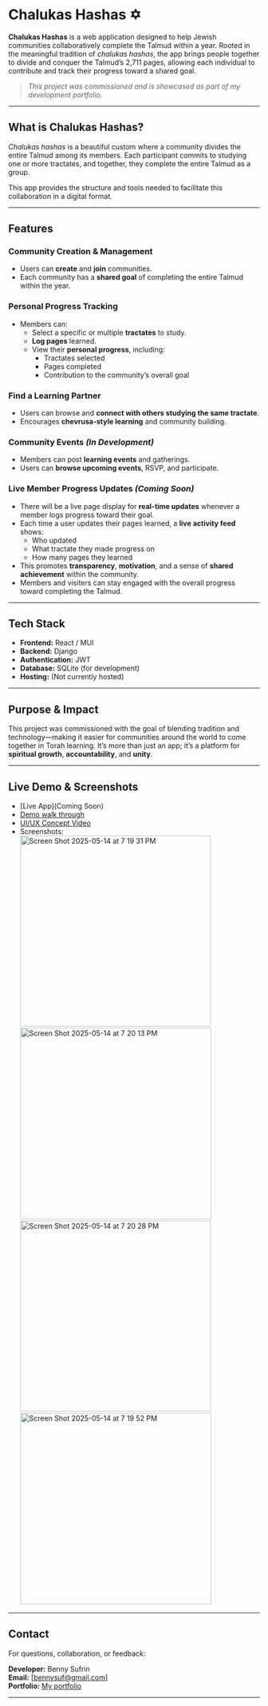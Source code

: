# Chalukas Hashas ✡️

**Chalukas Hashas** is a web application designed to help Jewish communities collaboratively complete the Talmud within a year. Rooted in the meaningful tradition of *chalukas hashas*, the app brings people together to divide and conquer the Talmud’s 2,711 pages, allowing each individual to contribute and track their progress toward a shared goal.

> _This project was commissioned and is showcased as part of my development portfolio._

---

## What is Chalukas Hashas?

*Chalukas hashas* is a beautiful custom where a community divides the entire Talmud among its members. Each participant commits to studying one or more tractates, and together, they complete the entire Talmud as a group.

This app provides the structure and tools needed to facilitate this collaboration in a digital format.

---

## Features

### Community Creation & Management
- Users can **create** and **join** communities.
- Each community has a **shared goal** of completing the entire Talmud within the year.

### Personal Progress Tracking
- Members can:
  - Select a specific or multiple **tractates** to study.
  - **Log pages** learned.
  - View their **personal progress**, including:
    - Tractates selected
    - Pages completed
    - Contribution to the community’s overall goal

### Find a Learning Partner
- Users can browse and **connect with others studying the same tractate**.
- Encourages **chevrusa-style learning** and community building.

### Community Events _(In Development)_
- Members can post **learning events** and gatherings.
- Users can **browse upcoming events**, RSVP, and participate.

###  Live Member Progress Updates _(Coming Soon)_

- There will be a live page display for **real-time updates** whenever a member logs progress toward their goal.
- Each time a user updates their pages learned, a **live activity feed** shows:
  - Who updated
  - What tractate they made progress on
  - How many pages they learned
- This promotes **transparency**, **motivation**, and a sense of **shared achievement** within the community.
- Members and visiters can stay engaged with the overall progress toward completing the Talmud.


---

## Tech Stack

- **Frontend:** React / MUI
- **Backend:** Django
- **Authentication:** JWT
- **Database:** SQLite (for development)
- **Hosting:** (Not currently hosted)

---

## Purpose & Impact

This project was commissioned with the goal of blending tradition and technology—making it easier for communities around the world to come together in Torah learning. It’s more than just an app; it’s a platform for **spiritual growth**, **accountability**, and **unity**.

---

## Live Demo & Screenshots

- [Live App](Coming Soon)
- [Demo walk through](https://youtube.com/shorts/yZrK8Y80hu0?feature=share)
- [UI/UX Concept Video](https://github.com/user-attachments/assets/c5a81ff2-11c5-4330-bff7-3a0696f1de58)
- Screenshots: 
<br/><img width="382" alt="Screen Shot 2025-05-14 at 7 19 31 PM" src="https://github.com/user-attachments/assets/d11aa8ff-ed43-4ade-b255-c8574a401008" />
<br/><img width="383" alt="Screen Shot 2025-05-14 at 7 20 13 PM" src="https://github.com/user-attachments/assets/8b55a4e7-3267-4a38-8935-89225a097f45" />
<br/><img width="382" alt="Screen Shot 2025-05-14 at 7 20 28 PM" src="https://github.com/user-attachments/assets/57323c4f-c7af-4f46-86a8-ebadd8233c65" />
<br/><img width="383" alt="Screen Shot 2025-05-14 at 7 19 52 PM" src="https://github.com/user-attachments/assets/319b29e2-5660-49bf-a1fe-865c888c267a" />

---

## Contact

For questions, collaboration, or feedback:

**Developer:** Benny Sufrin  
**Email:** [bennysuf@gmail.com]  
**Portfolio:** [My portfolio](https://my-portfolio-b4e37.web.app/)

---

